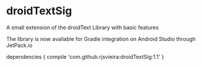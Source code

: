 # droidTextSig
A small extension of the droidText Library with basic features

The library is now available for Gradle integration on Android Studio through JetPack.io

dependencies {
	compile 'com.github.rjsvieira:droidTextSig:1.1'
}
